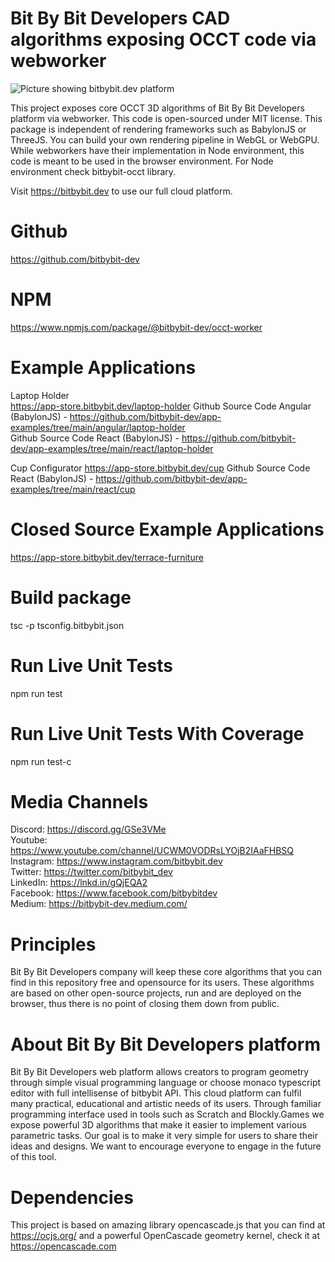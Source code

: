 # Bit By Bit Developers CAD algorithms exposing OCCT code via webworker

<img src="https://app.bitbybit.dev/assets/git-cover.png" alt="Picture showing bitbybit.dev platform">

This project exposes core OCCT 3D algorithms of Bit By Bit Developers platform via webworker. This code is open-sourced under MIT license. This package is independent of rendering frameworks such as BabylonJS or ThreeJS. You can build your own rendering pipeline in WebGL or WebGPU. While webworkers have their implementation in Node environment, this code is meant to be used in the browser environment. For Node environment check bitbybit-occt library.

Visit https://bitbybit.dev to use our full cloud platform.

# Github
https://github.com/bitbybit-dev
# NPM
https://www.npmjs.com/package/@bitbybit-dev/occt-worker

# Example Applications
Laptop Holder  
https://app-store.bitbybit.dev/laptop-holder
Github Source Code Angular (BabylonJS) - https://github.com/bitbybit-dev/app-examples/tree/main/angular/laptop-holder  
Github Source Code React (BabylonJS) - https://github.com/bitbybit-dev/app-examples/tree/main/react/laptop-holder  
  
Cup Configurator
https://app-store.bitbybit.dev/cup
Github Source Code React (BabylonJS) - https://github.com/bitbybit-dev/app-examples/tree/main/react/cup

# Closed Source Example Applications
https://app-store.bitbybit.dev/terrace-furniture

# Build package
tsc -p tsconfig.bitbybit.json

# Run Live Unit Tests
npm run test

# Run Live Unit Tests With Coverage
npm run test-c

# Media Channels
Discord: https://discord.gg/GSe3VMe  
Youtube: https://www.youtube.com/channel/UCWM0VODRsLYOjB2IAaFHBSQ  
Instagram: https://www.instagram.com/bitbybit.dev  
Twitter: https://twitter.com/bitbybit_dev  
LinkedIn: https://lnkd.in/gQjEQA2  
Facebook: https://www.facebook.com/bitbybitdev  
Medium: https://bitbybit-dev.medium.com/  

# Principles
Bit By Bit Developers company will keep these core algorithms that you can find in this repository free and opensource for its users. These algorithms are based on other open-source projects, run and are deployed on the browser, thus there is no point of closing them down from public.

# About Bit By Bit Developers platform
Bit By Bit Developers web platform allows creators to program geometry through simple visual programming language or choose monaco typescript editor with full intellisense of bitbybit API. This cloud platform can fulfil many practical, educational and artistic needs of its users. Through familiar programming interface used in tools such as Scratch and Blockly.Games we expose powerful 3D algorithms that make it easier to implement various parametric tasks. Our goal is to make it very simple for users to share their ideas and designs. We want to encourage everyone to engage in the future of this tool.

# Dependencies

This project is based on amazing library opencascade.js that you can find at https://ocjs.org/ and a powerful OpenCascade geometry kernel, check it at https://opencascade.com